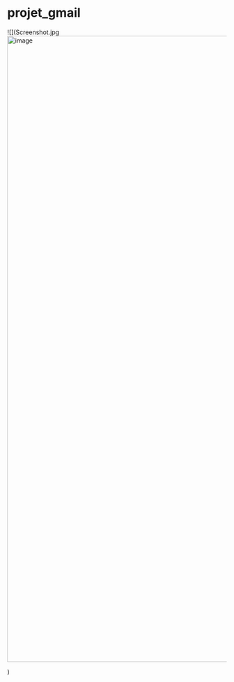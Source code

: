 # projet_gmail

![](Screenshot.jpg<img width="1435" alt="image" src="https://user-images.githubusercontent.com/47861630/230334058-c3f196e2-f138-4876-821c-9f00e5d28b46.png">

)
